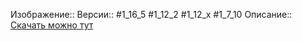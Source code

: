 Изображение:: 
Версии:: #1_16_5 #1_12_2 #1_12_x #1_7_10
Описание:: [Скачать можно тут](https://minecraft-inside.ru/mods/20685-custom-npcs.html)
